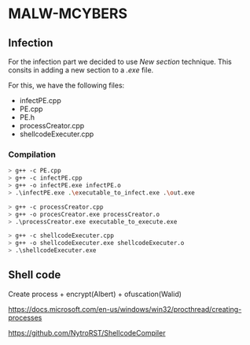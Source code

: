 # MALW-MCYBERS
## Infection
For the infection part we decided to use *New section* technique. This consits in adding a new section to a *.exe* file.

For this, we have the following files:
- infectPE.cpp
- PE.cpp
- PE.h
- processCreator.cpp
- shellcodeExecuter.cpp

### Compilation

```sh
> g++ -c PE.cpp
> g++ -c infectPE.cpp
> g++ -o infectPE.exe infectPE.o
> .\infectPE.exe .\executable_to_infect.exe .\out.exe

> g++ -c processCreator.cpp
> g++ -o procesCreator.exe processCreator.o
> .\processCreator.exe executable_to_execute.exe

> g++ -c shellcodeExecuter.cpp
> g++ -o shellcodeExecuter.exe shellcodeExecuter.o
> .\shellcodeExecuter.exe
```



## Shell code 
Create process + encrypt(Albert) + ofuscation(Walid)

https://docs.microsoft.com/en-us/windows/win32/procthread/creating-processes


https://github.com/NytroRST/ShellcodeCompiler
